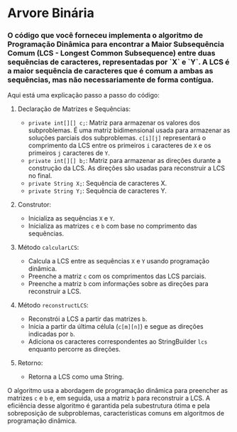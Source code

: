 # Arvore Binária

<h3>O código que você forneceu implementa o algoritmo de Programação Dinâmica para encontrar a Maior Subsequência Comum (LCS - Longest Common Subsequence) entre duas sequências de caracteres, representadas por `X` e `Y`. A LCS é a maior sequência de caracteres que é comum a ambas as sequências, mas não necessariamente de forma contígua.</h3>

Aqui está uma explicação passo a passo do código:

1. Declaração de Matrizes e Sequências:
   - `private int[][] c;`: Matriz para armazenar os valores dos subproblemas. É uma matriz bidimensional usada para armazenar as soluções parciais dos subproblemas. `c[i][j]` representará o comprimento da LCS entre os primeiros `i` caracteres de `X` e os primeiros `j` caracteres de `Y`.
   - `private int[][] b;`: Matriz para armazenar as direções durante a construção da LCS. As direções são usadas para reconstruir a LCS no final.
   - `private String X;`: Sequência de caracteres X.
   - `private String Y;`: Sequência de caracteres Y.

2. Construtor:
   - Inicializa as sequências `X` e `Y`.
   - Inicializa as matrizes `c` e `b` com base no comprimento das sequências.

3. Método `calcularLCS`:
   - Calcula a LCS entre as sequências `X` e `Y` usando programação dinâmica.
   - Preenche a matriz `c` com os comprimentos das LCS parciais.
   - Preenche a matriz `b` com informações sobre as direções para reconstruir a LCS.

4. Método `reconstructLCS`:
   - Reconstrói a LCS a partir das matrizes `b`.
   - Inicia a partir da última célula (`c[m][n]`) e segue as direções indicadas por `b`.
   - Adiciona os caracteres correspondentes ao StringBuilder `lcs` enquanto percorre as direções.

5. Retorno:
   - Retorna a LCS como uma String.

O algoritmo usa a abordagem de programação dinâmica para preencher as matrizes `c` e `b` e, em seguida, usa a matriz `b` para reconstruir a LCS. A eficiência desse algoritmo é garantida pela subestrutura ótima e pela sobreposição de subproblemas, características comuns em algoritmos de programação dinâmica.
